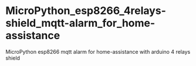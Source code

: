 # MicroPython_esp8266_4relays-shield_mqtt-alarm_for_home-assistance
MicroPython esp8266 mqtt alarm for home-assistance with arduino 4 relays shield
